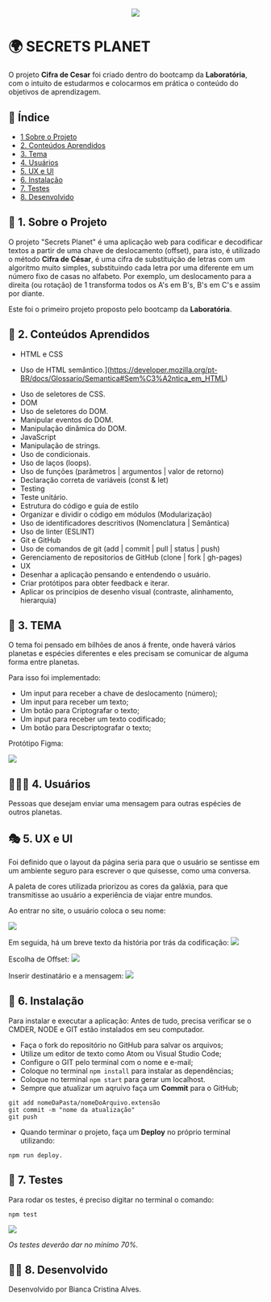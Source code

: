 
<h1 align="center">
<img src="https://ik.imagekit.io/llneva6qvex/LOGO_gxwm8gGg4.jpg">
</h1>

# 🌍 SECRETS PLANET
O projeto **Cifra de Cesar** foi criado dentro do bootcamp da **Laboratória**, com o intuito de estudarmos e colocarmos em prática o conteúdo do objetivos de aprendizagem.

## 📑 Índice
* [1 Sobre o Projeto](#1-sobre)
* [2. Conteúdos Aprendidos](#2-conteúdo)
* [3. Tema](#3-tema)
* [4. Usuários](#4-usuarios)
* [5. UX e UI](#5-uxeui)
* [6. Instalação](#6-instalacao)
* [7. Testes](#7-testes)
* [8. Desenvolvido](#8-desenvolvido)

## 📝 1. Sobre o Projeto
O projeto "Secrets Planet" é uma aplicação web para codificar e decodificar textos a partir de uma chave de deslocamento (offset), para isto, é utilizado o método **Cifra de César**, é uma cifra de substituição de letras com um algoritmo muito simples, substituindo cada letra por uma diferente em um número fixo de casas no alfabeto. Por exemplo, um deslocamento para a direita (ou rotação) de 1 transforma todos os A's em B's, B's em C's e assim por diante.

Este foi o primeiro projeto proposto pelo bootcamp da **Laboratória**. 

## 🤖 2. Conteúdos Aprendidos
- HTML e CSS
* Uso de HTML semântico.](https://developer.mozilla.org/pt-BR/docs/Glossario/Semantica#Sem%C3%A2ntica_em_HTML)
- Uso de seletores de CSS.
- DOM
- Uso de seletores do DOM.
- Manipular eventos do DOM.
- Manipulação dinâmica do DOM.
- JavaScript
- Manipulação de strings.
- Uso de condicionais.
- Uso de laços (loops).
- Uso de funções (parâmetros | argumentos | valor de retorno)
- Declaração correta de variáveis (const & let)
- Testing
- Teste unitário.
- Estrutura do código e guia de estilo
- Organizar e dividir o código em módulos (Modularização)
- Uso de identificadores descritivos (Nomenclatura | Semântica)
- Uso de linter (ESLINT)
- Git e GitHub
- Uso de comandos de git (add | commit | pull | status | push)
- Gerenciamento de repositorios de GitHub (clone | fork | gh-pages)
- UX
- Desenhar a aplicação pensando e entendendo o usuário.
- Criar protótipos para obter feedback e iterar.
- Aplicar os princípios de desenho visual (contraste, alinhamento, hierarquia)

## 🎨 3. TEMA
O tema foi pensado em bilhões de anos á frente, onde haverá vários planetas e espécies diferentes e eles precisam se comunicar de alguma forma entre planetas.

Para isso foi implementado:
- Um input para receber a chave de deslocamento (número);
- Um input para receber um texto;
- Um botão para Criptografar o texto;
- Um input para receber um texto codificado;
- Um botão para Descriptografar o texto;

Protótipo Figma:

<img src="https://ik.imagekit.io/llneva6qvex/figma_WfnNLQvKsr.png">


## 👩🏻‍🦰 4. Usuários
Pessoas que desejam enviar uma mensagem para outras espécies de outros planetas.


## 🎭 5. UX e UI
Foi definido que o layout da página seria para que o usuário se sentisse em um ambiente seguro para escrever o que quisesse, como uma conversa.

A paleta de cores utilizada priorizou as cores da galáxia, para que transmitisse ao usuário a experiência de viajar entre mundos.

Ao entrar no site, o usuário coloca o seu nome:

<img src="https://ik.imagekit.io/llneva6qvex/prompt_NLrbKH2nd.png">

Em seguida, há um breve texto da história por trás da codificação:
<img src="https://ik.imagekit.io/llneva6qvex/historia_PgIunuCuq.png">

Escolha de Offset:
<img src="https://ik.imagekit.io/llneva6qvex/cifra_ePfwWC7-i.png">

Inserir destinatário e a mensagem:
<img src="https://ik.imagekit.io/llneva6qvex/codificar_9Dyp234vE.png">


## 🔌 6. Instalação
Para instalar e executar a aplicação:
Antes de tudo, precisa verificar se o CMDER, NODE e GIT estão instalados em seu computador.
- Faça o fork do repositório no GitHub para salvar os arquivos;
- Utilize um editor de texto como Atom ou Visual Studio Code;
- Configure o GIT pelo terminal com o nome e e-mail;
- Coloque no terminal `npm install` para instalar as dependências;
- Coloque no terminal `npm start` para gerar um localhost.
- Sempre que atualizar um aqruivo faça um **Commit** para o GitHub;

```
git add nomeDaPasta/nomeDoArquivo.extensão
git commit -m "nome da atualização"
git push
```
- Quando terminar o projeto, faça um **Deploy** no próprio terminal utilizando:
```
npm run deploy.
```

## 🎯 7. Testes
Para rodar os testes, é preciso digitar no terminal o comando:
```
npm test
```
<img src="https://ik.imagekit.io/llneva6qvex/test_yMBFcBFBK.png">

_Os testes deverão dar no mínimo 70%._


## 👩‍💻 8. Desenvolvido
Desenvolvido por Bianca Cristina Alves.
